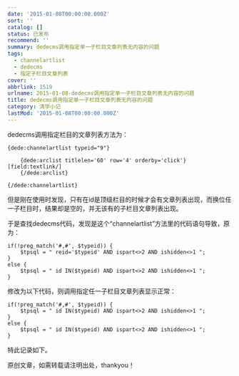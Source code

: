 ```yaml
---
date: '2015-01-08T00:00:00.000Z'
sort: ''
catalog: []
status: 已发布
recommend: ''
summary: dedecms调用指定单一子栏目文章列表无内容的问题
tags:
  - channelartlist
  - dedecms
  - 指定子栏目文章列表
cover: ''
abbrlink: 1519
urlname: 2015-01-08-dedecms调用指定单一子栏目文章列表无内容的问题
title: dedecms调用指定单一子栏目文章列表无内容的问题
category: 清学小记
lastMod: '2015-01-08T00:00:00.000Z'
---
```


dedecms调用指定栏目的文章列表方法为：


```text
{dede:channelartlist typeid="9"}

    {dede:arclist titlelen='60' row='4' orderby='click'}
[field:textlink/]
    {/dede:arclist}

{/dede:channelartlist}
```


但是刚在使用时发现，只有在id是顶级栏目的时候才会有文章列表出现，而换位任一子栏目时，结果却是空的，并无该有的子栏目文章列表出现。


于是查找dedecms代码，发现是这个“channelartlist”方法里的代码语句导致，原为：


```text
if(!preg_match('#,#', $typeid)) {
    $tpsql = " reid='$typeid' AND ispart<>2 AND ishidden<>1 ";
}
else {
    $tpsql = " id IN($typeid) AND ispart<>2 AND ishidden<>1 ";
}
```


修改为以下代码，则调用指定任一子栏目文章列表显示正常：


```text
if(!preg_match('#,#', $typeid)) {
    $tpsql = " id IN($typeid) AND ispart<>2 AND ishidden<>1 ";
}
else {
    $tpsql = " id IN($typeid) AND ispart<>2 AND ishidden<>1 ";
}
```


特此记录如下。


原创文章，如需转载请注明出处，thankyou！

